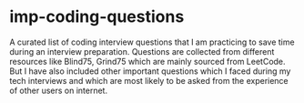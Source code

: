 # imp-coding-questions
A curated list of coding interview questions that I am practicing to save time during an interview preparation. Questions are collected from different resources like Blind75,  Grind75 which are mainly sourced from LeetCode. But I have also included other important questions which I faced during my tech interviews and which are most likely to be asked from the experience of other users on internet.
